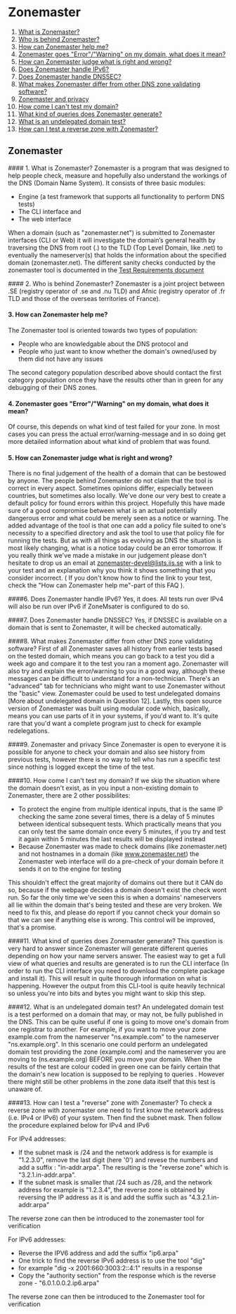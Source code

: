 Zonemaster
==========

1. [What is Zonemaster?](#what-is-zonemaster)
2. [Who is behind Zonemaster?](#who-is-behind-zonemaster)
3. [How can Zonemaster help me?](#how-can-zonemaster-help-me)
4. [Zonemaster goes "Error"/"Warning" on my domain, what does it
mean?](#zonemaster-goes-errorwarning-on-my-domain-what-does-it-mean)
5. [How can Zonemaster judge what is right and wrong?](#how-can-zonemaster-judge-what-is-right-and-wrong)
6. [Does Zonemaster handle IPv6?](#does-zonemaster-handle-ipv6)
7. [Does Zonemaster handle DNSSEC?](#does-zonemaster-handle-dnssec) 
8. [What makes Zonemaster differ from other DNS zone validating
software?](#what-makes-zonemaster-differ-from-other-dns-zone-validating-software)
9. [Zonemaster and privacy](#zonemaster-and-privacy)
10. [How come I can't test my domain?](#how-come-i-cant-test-my-domain)
11. [What kind of queries does Zonemaster generate?](#what-kind-of-queries-does-zonemaster-generate)
12. [What is an undelegated domain test?](#what-is-an-undelegated-domain-test)
13. [How can I test a reverse zone with Zonemaster?](#how-can-i-test-a-reverse-zone-with-zonemaster)

Zonemaster
----------
#### 1. What is Zonemaster?
Zonemaster is a program that was designed to help people check, measure and
hopefully also understand the workings of the DNS (Domain Name System). 
It consists of three basic modules: 
  - Engine (a test framework that supports all functionality to perform DNS tests)
  - The CLI interface and 
  - The web interface 

When a domain (such as "zonemaster.net") is submitted to Zonemaster interfaces (CLI or
Web) it will investigate the domain’s general health by traversing the DNS from root 
(.) to the TLD (Top Level Domain, like .net) to eventually the nameserver(s) that holds 
the information about the specified domain (zonemaster.net). The different sanity checks 
conducted by the zonemaster tool is documented in the [Test Requirements
document](https://github.com/dotse/zonemaster/blob/master/docs/requirements/TestRequirements.md)

#### 2. Who is behind Zonemaster?
Zonemaster is a joint project between .SE (registry operator of .se and .nu TLD) and Afnic 
(registry operator of .fr TLD and those of the overseas territories of France). 

#### 3. How can Zonemaster help me?  
The Zonemaster tool is oriented towards two types of population: 

  - People who are knowledgable about the DNS protocol and 
  - People who just want to know whether the domain's owned/used by them did not have any issues

The second category population described above should contact the first
category population once they have the results other than in green for any
debugging of their DNS zones.

#### 4. Zonemaster goes "Error"/"Warning" on my domain, what does it mean?
Of course, this depends on what kind of test failed for your zone. In most cases
you can press the actual error/warning-message and in so doing get more detailed
information about what kind of problem that was found.

#### 5. How can Zonemaster judge what is right and wrong?  
There is no final judgement of the health of a domain that can be bestowed by
anyone. The people behind Zonemaster do not claim that the tool is correct in 
every aspect. Sometimes opinions differ, especially between countries, but sometimes 
also locally. We've done our very best to create a default policy for found errors within 
this project. Hopefully this have made sure of a good compromise between what is an actual 
potentially dangerous error and what could be merely seen as a notice or warning.
The added advantage of the tool is that one can add a policy file suited to
one's necessity to a specified directory and ask the tool to use that policy
file for running the tests.
But as with all things as evolving as DNS the situation is most likely
changing, what is a notice today could be an error tomorrow. If you really think
we've made a mistake in our judgement please don't hesitate to drop us an email
at zonemaster-devel@lists.iis.se with a link to your test and an explanation why you think it
shows something that you consider incorrect. ( If you don't know how to find the
link to your test, check the "How can Zonemaster help me"-part of this FAQ ).

####6. Does Zonemaster handle IPv6?
Yes, it does. All tests run over IPv4 will also be run over IPv6 if ZoneMsater
is configured to do so.

####7. Does Zonemaster handle DNSSEC?
Yes, if DNSSEC is available on a domain that is sent to Zonemaster, it will be
checked automatically.

####8. What makes Zonemaster differ from other DNS zone validating software?
First of all Zonemaster saves all history from earlier tests based on the tested
domain, which means you can go back to a test you did a week ago and compare it
to the test you ran a moment ago.
Zonemaster will also try and explain the error/warning to you in a good way,
although these messages can be difficult to understand for a non-technician. 
There's an "advanced" tab for technicians who might want to use Zonemaster
without the "basic" view. 
Zonemaster could be used to test undelegated domains [More about undelegated
domain in Question 12].
Lastly, this open source version of Zonemaster was built using modular code
which, basically, means you can use parts of it in your systems, if you'd want
to. It's quite rare that you'd want a complete program just to check for example
redelegations.

####9. Zonemaster and privacy
Since Zonemaster is open to everyone it is possible for anyone to check your
domain and also see history from previous tests, however there is no way to tell
who has run a specific test since nothing is logged except the time of the test.

####10. How come I can't test my domain?
If we skip the situation where the domain doesn't exist, as in you input a
non-existing domain to Zonemaster, there are 2 other possibilites: 
  - To protect the engine from multiple identical inputs, that is the same IP
    checking the same zone several times, there is a delay of 5 minutes between
    identical subsequent tests. Which practically means that you can only test the
    same domain once every 5 minutes, if you try and test it again within 5 minutes
    the last results will be displayed instead </li>
  - Because Zonemaster was made to check domains (like zonemaster.net) and not hostnames
    in a domain (like www.zonemaster.net) the Zonemaster web interface will do a pre-check of
    your domain before it sends it on to the engine for testing 

This shouldn't effect the great majority of domains out there but it CAN do so, because if the
webpage decides a domain doesn't exist the check wont run. So far the only time
we've seen this is when a domains' nameservers all lie within the domain that's
being tested and these are very broken. We need to fix this, and please do
report if you cannot check your domain so that we can see if anything else is
wrong. This control will be improved, that's a promise.

####11. What kind of queries does Zonemaster generate?
This question is very hard to answer since Zonemaster will generate different
queries depending on how your name servers answer. The easiest way to get a full
view of what queries and results are generated is to run the
CLI interface (In order to run the CLI interface you need to download the
complete package and install it). This will result in quite thorough information on what
is happening. However the output from this CLI-tool is quite heavily technical
so unless you're into bits and bytes you might want to skip this step.

####12. What is an undelegated domain test?
An undelegated domain test is a test performed on a domain that may, or may not,
be fully published in the DNS. This can be quite useful if one is going to move
one's domain from one registrar to another. 
For example, if you want to move your zone example.com from the nameserver
"ns.example.com" to the nameserver "ns.example.org". In this scenario one could perform 
an undelegated domain test providing the zone (example.com) and the nameserver you are moving to
(ns.example.org) BEFORE you move your domain. 
When the results of the test are colour coded in green one can be fairly certain
that the domain's new location is supposed to be replying to queries . However there 
might still be other problems in the zone data itself that this test is unaware of.

####13. How can I test a "reverse" zone with Zonemaster?
To check a reverse zone with zonemaster one need to first know the network
address (i.e. IPv4 or IPv6) of your system. Then find the subnet mask. Then
follow the procedure explained below for IPv4 and IPv6

For IPv4 addresses:
  - If the subnet mask is /24 and the network address is for example is
    "1.2.3.0", remove the last digit (here '0') and revese the numbers and add a suffix :
    "in-addr.arpa". The resulting is the "reverse zone" which is
    "3.2.1.in-addr.arpa".
  - If the subnet mask is smaller that /24 such as /28, and the network address
    for example is "1.2.3.4", the reverse zone is obtained by reversing the IP
    address as it is and add the suffix such as "4.3.2.1.in-addr.arpa"

The reverse zone can then be introduced to the zonemaster tool for verification

For IPv6 addresses:
  - Reverse the IPV6 address and add the suffix "ip6.arpa" 
  - One trick to find the reverse IPv6 address is to use the tool "dig"
  - for example "dig -x 2001:660:3003:2::4:1" results in a response
  - Copy the "authority section" from the response which is the reverse zone - "6.0.1.0.0.2.ip6.arpa"

The reverse zone can then be introduced to the Zonemaster tool for verification



